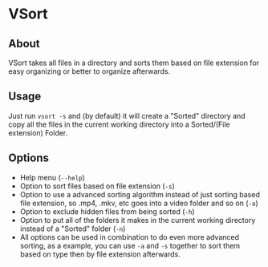 # VSort

## About
VSort takes all files in a directory and sorts them based on file extension for easy organizing or better to organize afterwards.

## Usage
Just run `vsort -s` and (by default) it will create a "Sorted" directory and copy all the files in the current working directory into a Sorted/(File extension) Folder.

## Options
- Help menu (`--help`)
- Option to sort files based on file extension (`-s`)
- Option to use a advanced sorting algorithm instead of just sorting based file extension, so .mp4, .mkv, etc goes into a video folder and so on (`-a`)
- Option to exclude hidden files from being sorted (`-h`)
- Option to put all of the folders it makes in the current working directory instead of a "Sorted" folder (`-n`)
- All options can be used in combination to do even more advanced sorting, as a example, you can use `-a` and `-s` together to sort them based on type then by file extension afterwards.

